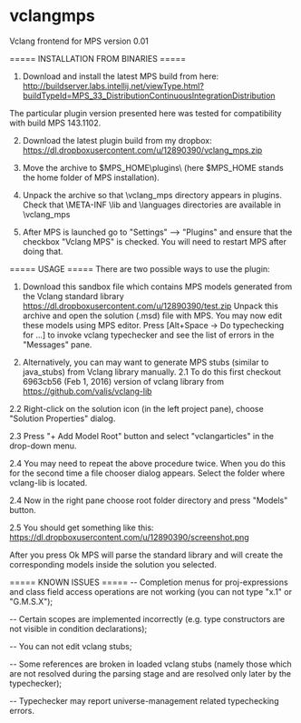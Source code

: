 # vclangmps

Vclang frontend for MPS version 0.01

===== INSTALLATION FROM BINARIES =====
1. Download and install the latest MPS build from here:
http://buildserver.labs.intellij.net/viewType.html?buildTypeId=MPS_33_DistributionContinuousIntegrationDistribution

The particular plugin version presented here was tested for compatibility with build MPS 143.1102.

2. Download the latest plugin build from my dropbox: https://dl.dropboxusercontent.com/u/12890390/vclang_mps.zip

3. Move the archive to $MPS_HOME\plugins\ (here $MPS_HOME stands the home folder of MPS installation).

4. Unpack the archive so that \vclang_mps directory appears in plugins.
Check that \META-INF \lib and \languages directories are available in \vclang_mps

5. After MPS is launched go to "Settings" --> "Plugins" and ensure that the checkbox "Vclang MPS" is checked. 
You will need to restart MPS after doing that.

===== USAGE =====
There are two possible ways to use the plugin:

1. Download this sandbox file which contains MPS models generated from the Vclang standard library
https://dl.dropboxusercontent.com/u/12890390/test.zip
Unpack this archive and open the solution (.msd) file with MPS. You may now edit these models using MPS editor.
Press [Alt+Space -> Do typechecking for ...] to invoke vclang typechecker and see the list of errors in the "Messages" pane.

2. Alternatively, you can may want to generate MPS stubs (similar to java_stubs) from Vclang library manually.
2.1 To do this first checkout 6963cb56 (Feb 1, 2016) version of vclang library from https://github.com/valis/vclang-lib

2.2 Right-click on the solution icon (in the left project pane), choose "Solution Properties" dialog.

2.3 Press "+ Add Model Root" button and select "vclangarticles" in the drop-down menu.

2.4 You may need to repeat the above procedure twice. When you do this for the second time a file chooser dialog appears.
Select the folder where vclang-lib is located.

2.4 Now in the right pane choose root folder directory and press "Models" button.

2.5 You should get something like this: https://dl.dropboxusercontent.com/u/12890390/screenshot.png

After you press Ok MPS will parse the standard library and will create the corresponding models inside the solution you selected.

===== KNOWN ISSUES =====
 -- Completion menus for proj-expressions and class field access operations are not working (you can not type "x.1" or "G.M.S.X");
 
 -- Certain scopes are implemented incorrectly (e.g. type constructors are not visible in condition declarations);
 
 -- You can not edit vclang stubs;
 
 -- Some references are broken in loaded vclang stubs (namely those which are not resolved during the parsing stage and are
 resolved only later by the typechecker);
 
 -- Typechecker may report universe-management related typechecking errors.
